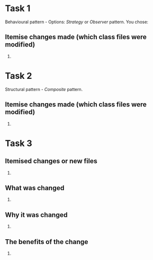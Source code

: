 # Task 1
Behavioural pattern - Options: *Strategy* or *Observer* pattern.
You chose: <REPLACE WITH PATTERN OF CHOICE>

## Itemise changes made (which class files were modified)
1. 

# Task 2
Structural pattern - *Composite* pattern.

## Itemise changes made (which class files were modified)
1. 

# Task 3

## Itemised changes or new files
1. 

## What was changed
1. 

## Why it was changed
1. 

## The benefits of the change
1. 